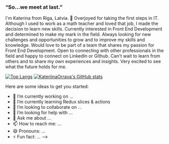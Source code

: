 ### “So…we meet at last.”


I'm Katerina from Riga, Latvia. :round_pushpin: 
Overjoyed for taking the first steps in IT.
Although I used to work as a math teacher and loved that job, I made the decision to learn new skills.
Currently interested in Front End Development and determined to make my mark in the field. 
Always looking for new challenges and opportunities to grow and to improve my skills and knowledge.
Would love to be part of a team that shares my passion for Front End Development. 
Open to connecting with other professionals in the field and happy to connect on LinkedIn or Github. 
Can't wait to learn from others and to share my own experiences and insights.
Very excited to see what the future holds for me.

[![Top Langs](https://github-readme-stats.vercel.app/api/top-langs/?username=anuraghazra&hide_progress=true)](https://github.com/anuraghazra/github-readme-stats)
[![KateriinaOrrava's GitHub stats](https://github-readme-stats.vercel.app/api?username=KateriinaOrrava)](https://github.com/KateriinaOrrava/github-readme-stats)

Here are some ideas to get you started:

- 🔭 I’m currently working on ...
- 🌱 I’m currently learning Redux slices & actions 
- 👯 I’m looking to collaborate on ...
- 🤔 I’m looking for help with ...
- 💬 Ask me about ...
- 📫 How to reach me: ...
- 😄 Pronouns: ...
- ⚡ Fun fact: ...
-->

